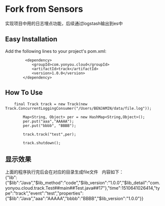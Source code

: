 # Fork from Sensors

实现项目中用的日志埋点功能，后续通过logstash输出到es中

## Easy Installation

Add the following lines to your project's pom.xml:

```
		 <dependency>
			<groupId>com.yonyou.cloud</groupId>
			<artifactId>track</artifactId>
			<version>1.0.0</version>
		</dependency>
```

## How To Use

```
    final Track track = new Track(new Track.ConcurrentLoggingConsumer("/Users/BENJAMIN/data/file.log"));
		
		Map<String, Object> per = new HashMap<String,Object>();
		per.put("aaa","AAAAA");
		per.put("bbbb", "BBBB");
		
		track.track("test",per);
		
		track.shutdown();
```

## 显示效果

上面的程序执行完后会在对应的目录生成file文件  
内容如下：  
{"lib":{"$lib":"Java","$lib_method":"code","$lib_version":"1.0.0","$lib_detail":"com.yonyou.cloud.track.Test##main##Test.java##17"},"time":1510641026414,"type":"track","event":"test","properties":{"$lib":"Java","aaa":"AAAAA","bbbb":"BBBB","$lib_version":"1.0.0"}}



